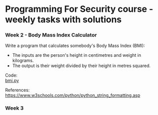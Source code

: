 # Programming For Security course - weekly tasks with solutions

###  Week 2 - Body Mass Index Calculator
Write a program that calculates somebody's Body Mass Index (BMI):
* The inputs are the person's height in centimetres and weight in kilograms.
* The output  is their weight divided by their height in metres squared.

Code:\
[bmi.py](https://github.com/kodkoder/pforcs-problem-sheet/blob/main/bmi.py)

References:\
https://www.w3schools.com/python/python_string_formatting.asp


### Week 3